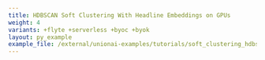 ```yaml
---
title: HDBSCAN Soft Clustering With Headline Embeddings on GPUs
weight: 4
variants: +flyte +serverless +byoc +byok
layout: py_example
example_file: /external/unionai-examples/tutorials/soft_clustering_hdbscan/soft_clustering_hdbscan.py
---
```

